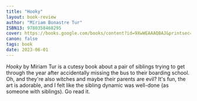```yaml
---
title: "Hooky"
layout: book-review
author: "Míriam Bonastre Tur"
ISBN13: 9780358468295
cover: https://books.google.com/books/content?id=9XwWEAAAQBAJ&printsec=frontcover&img=1&zoom=1&edge=curl&source=gbs_api
canon: false
tags: book
date: 2023-06-01
---
```

*Hooky* by Míriam Tur is a cutesy book about a pair of siblings trying to get through the year after accidentally missing the bus to their boarding school.
Oh, and they're also witches and maybe their parents are evil? It's fun, the art is adorable, and I felt like the sibling dynamic was well-done (as someone with siblings).
Go read it.